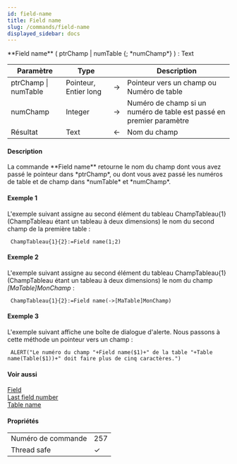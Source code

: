 ```yaml
---
id: field-name
title: Field name
slug: /commands/field-name
displayed_sidebar: docs
---
```


<!--REF #_command_.Field name.Syntax-->**Field name** ( ptrChamp | numTable {; *numChamp*} ) : Text<!-- END REF-->
<!--REF #_command_.Field name.Params-->
| Paramètre | Type |  | Description |
| --- | --- | --- | --- |
| ptrChamp &#124; numTable | Pointeur, Entier long | &#8594;  | Pointeur vers un champ ou Numéro de table |
| numChamp | Integer | &#8594;  | Numéro de champ si un numéro de table est passé en premier paramètre |
| Résultat | Text | &#8592; | Nom du champ |

<!-- END REF-->

#### Description 

<!--REF #_command_.Field name.Summary-->La commande **Field name** retourne le nom du champ dont vous avez passé le pointeur dans *ptrChamp*, ou dont vous avez passé les numéros de table et de champ dans *numTable* et *numChamp*.<!-- END REF-->

#### Exemple 1 

L'exemple suivant assigne au second élément du tableau ChampTableau{1} (ChampTableau étant un tableau à deux dimensions) le nom du second champ de la première table :

```4d
 ChampTableau{1}{2}:=Field name(1;2)
```

#### Exemple 2 

L'exemple suivant assigne au second élément du tableau ChampTableau{1} (ChampTableau étant un tableau à deux dimensions) le nom du champ *\[MaTable\]MonChamp* :

```4d
 ChampTableau{1}{2}:=Field name(->[MaTable]MonChamp)
```

#### Exemple 3 

L'exemple suivant affiche une boîte de dialogue d'alerte. Nous passons à cette méthode un pointeur vers un champ : 

```4d
 ALERT("Le numéro du champ "+Field name($1)+" de la table "+Table name(Table($1))+" doit faire plus de cinq caractères.")
```

#### Voir aussi 

[Field](field.md)  
[Last field number](last-field-number.md)  
[Table name](table-name.md)  

#### Propriétés

|  |  |
| --- | --- |
| Numéro de commande | 257 |
| Thread safe | &check; |


